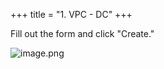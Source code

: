 +++
title = "1. VPC - DC"
+++


Fill out the form and click "Create."


![image.png](https://prod-files-secure.s3.us-west-2.amazonaws.com/d5da4832-3825-4b06-9f7d-86c687d890a2/0d6aadf7-3b64-4164-9e03-6a82b8f04360/image.png?X-Amz-Algorithm=AWS4-HMAC-SHA256&X-Amz-Content-Sha256=UNSIGNED-PAYLOAD&X-Amz-Credential=AKIAT73L2G45HZZMZUHI%2F20240903%2Fus-west-2%2Fs3%2Faws4_request&X-Amz-Date=20240903T171243Z&X-Amz-Expires=3600&X-Amz-Signature=87fdbafd35674ad794752f7dee25184c241ad19da1f64d7bf1c1f732b428f767&X-Amz-SignedHeaders=host&x-id=GetObject)


